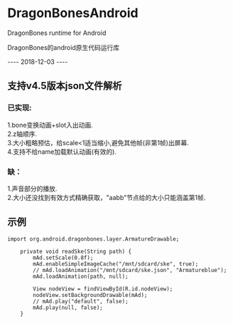 # DragonBonesAndroid
DragonBones runtime for Android

DragonBones的android原生代码运行库 

---- 2018-12-03 ----

## 支持v4.5版本json文件解析
### 已实现:
1.bone变换动画+slot入出动画.  
2.z轴顺序.  
3.大小粗略预估，给scale<1适当缩小,避免其他帧(非第1帧)出屏幕.  
4.支持不给name加载默认动画(有效的).  

### 缺：
1.声音部分的播放.  
2.大小还没找到有效方式精确获取，"aabb"节点给的大小只能涵盖第1帧.  

## 示例
```
import org.android.dragonbones.layer.ArmatureDrawable;

    private void readSke(String path) {
        mAd.setScale(0.8f);
        mAd.enableSimpleImageCache("/mnt/sdcard/ske", true);
        // mAd.loadAnimation("/mnt/sdcard/ske.json", "Armatureblue");
        mAd.loadAnimation(path, null);

        View nodeView = findViewById(R.id.nodeView);
        nodeView.setBackgroundDrawable(mAd);
        // mAd.play("default", false);
        mAd.play(null, false);
    }
```
